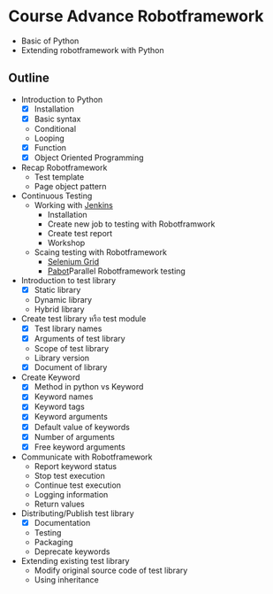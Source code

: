 # Course Advance Robotframework

* Basic of Python
* Extending robotframework with Python

## Outline


* Introduction to Python
    * [x] Installation
    * [x] Basic syntax
    * Conditional
    * Looping
    * [x] Function
    * [x] Object Oriented Programming
* Recap Robotframework
  * Test template
  * Page object pattern
* Continuous Testing
  * Working with [Jenkins](https://jenkins-ci.org/)
    * Installation
    * Create new job to testing with Robotframwork
    * Create test report
    * Workshop
  * Scaing testing with Robotframework
    * [Selenium Grid](https://www.seleniumhq.org/projects/grid/)
    * [Pabot](https://github.com/mkorpela/pabot)Parallel Robotframework testing
* Introduction to test library
    * [x] Static library
    * Dynamic library
    * Hybrid library
* Create test library หรือ test module
    * [x] Test library names
    * [x] Arguments of test library
    * Scope of test library 
    * Library version
    * [x] Document of library
* Create Keyword
    * [x] Method in python vs Keyword
    * [x] Keyword names
    * [x] Keyword tags
    * [x] Keyword arguments
    * [x] Default value of keywords
    * [x] Number of arguments
    * [x] Free keyword arguments
* Communicate with Robotframework
    * Report keyword status
    * Stop test execution
    * Continue test execution
    * Logging information
    * Return values
* Distributing/Publish test library
    * [x] Documentation
    * Testing
    * Packaging
    * Deprecate keywords
* Extending existing test library
    * Modify original source code of test library
    * Using inheritance
